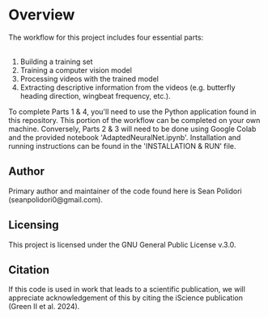 <h1>Overview</h1>
The workflow for this project includes four essential parts:
<br/><br/>

<ol>
    <li>Building a training set</li>
    <li>Training a computer vision model</li>
    <li>Processing videos with the trained model</li>
    <li>Extracting descriptive information from the videos (e.g. butterfly heading direction, wingbeat frequency, etc.).</li>
</ol>

To complete Parts 1 & 4, you'll need to use the Python application found in this repository. This portion of the workflow can be completed on your own machine. Conversely, Parts 2 & 3 will need to be done using Google Colab and the provided notebook 'AdaptedNeuralNet.ipynb'. Installation and running instructions can be found in the 'INSTALLATION & RUN' file.

<h2>Author</h2>
Primary author and maintainer of the code found here is Sean Polidori (seanpolidori0@gmail.com). 

<h2>Licensing</h2>
This project is licensed under the GNU General Public License v.3.0.

<h2>Citation</h2>
If this code is used in work that leads to a scientific publication, we will appreciate acknowledgement of this  by citing the iScience publication (Green II et al. 2024).
